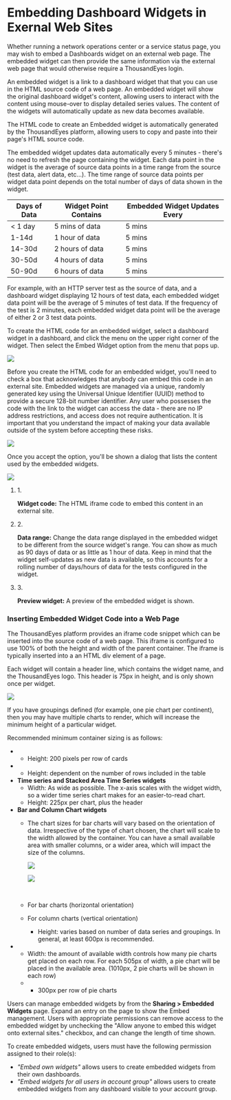 # Embedding Dashboard Widgets in Exernal Web Sites

Whether running a network operations center or a service status page, you may wish to embed a Dashboards widget on an external web page. The embedded widget can then provide the same information via the external web page that would otherwise require a ThousandEyes login.

An embedded widget is a link to a dashboard widget that that you can use in the HTML source code of a web page. An embedded widget will show the original dashboard widget's content, allowing users to interact with the content using mouse-over to display detailed series values. The content of the widgets will automatically update as new data becomes available.

The HTML code to create an Embedded widget is automatically generated by the ThousandEyes platform, allowing users to copy and paste into their page's HTML source code.

The embedded widget updates data automatically every 5 minutes - there's no need to refresh the page containing the widget. Each data point in the widget is the average of source data points in a time range from the source (test data, alert data, etc...). The time range of source data points per widget data point depends on the total number of days of data shown in the widget.

| **Days of Data** | **Widget Point Contains** | **Embedded Widget Updates Every** |
| ---------------- | ------------------------- | --------------------------------- |
| < 1 day          | 5 mins of data            | 5 mins                            |
| 1-14d            | 1 hour of data            | 5 mins                            |
| 14-30d           | 2 hours of data           | 5 mins                            |
| 30-50d           | 4 hours of data           | 5 mins                            |
| 50-90d           | 6 hours of data           | 5 mins                            |

For example, with an HTTP server test as the source of data, and a dashboard widget displaying 12 hours of test data, each embedded widget data point will be the average of 5 minutes of test data. If the frequency of the test is 2 minutes, each embedded widget data point will be the average of either 2 or 3 test data points.

To create the HTML code for an embedded widget, select a dashboard widget in a dashboard, and click the menu on the upper right corner of the widget. Then select the Embed Widget option from the menu that pops up.

![](https://2360053865-files.gitbook.io/\~/files/v0/b/gitbook-x-prod.appspot.com/o/spaces%2F-M4QARF6s57qxMrOHDTZ%2Fuploads%2Fgit-blob-4ed82a8cbd14dabc28010b1a68fc13ce30530c67%2Fproduct-documentation\_reports\_embedding-report-widgets-in-external-web-sites-1.png?alt=media)

Before you create the HTML code for an embedded widget, you'll need to check a box that acknowledges that anybody can embed this code in an external site. Embedded widgets are managed via a unique, randomly generated key using the Universal Unique Identifier (UUID) method to provide a secure 128-bit number identifier. Any user who possesses the code with the link to the widget can access the data - there are no IP address restrictions, and access does not require authentication. It is important that you understand the impact of making your data available outside of the system before accepting these risks.

![](https://2360053865-files.gitbook.io/\~/files/v0/b/gitbook-x-prod.appspot.com/o/spaces%2F-M4QARF6s57qxMrOHDTZ%2Fuploads%2Fgit-blob-0504605b496da37d6f26e2a015e8b412fe98882b%2Fproduct-documentation\_reports\_embedding-report-widgets-in-external-web-sites-2.png?alt=media)

Once you accept the option, you'll be shown a dialog that lists the content used by the embedded widgets.

![](https://2360053865-files.gitbook.io/\~/files/v0/b/gitbook-x-prod.appspot.com/o/spaces%2F-M4QARF6s57qxMrOHDTZ%2Fuploads%2Fgit-blob-3a713e6be1594e769e2fa55fe0aadb4d2910e627%2Fproduct-documentation\_reports\_embedding-report-widgets-in-external-web-sites-3.png?alt=media)

1.  1\.

    **Widget code:** The HTML iframe code to embed this content in an external site.
2.  2\.

    **Data range:** Change the data range displayed in the embedded widget to be different from the source widget's range. You can show as much as 90 days of data or as little as 1 hour of data. Keep in mind that the widget self-updates as new data is available, so this accounts for a rolling number of days/hours of data for the tests configured in the widget.
3.  3\.

    **Preview widget:** A preview of the embedded widget is shown.

### Inserting Embedded Widget Code into a Web Page <a href="#inserting-embedded-widget-code-into-a-web-page" id="inserting-embedded-widget-code-into-a-web-page"></a>

The ThousandEyes platform provides an iframe code snippet which can be inserted into the source code of a web page. This iframe is configured to use 100% of both the height and width of the parent container. The iframe is typically inserted into a an HTML div element of a page.

Each widget will contain a header line, which contains the widget name, and the ThousandEyes logo. This header is 75px in height, and is only shown once per widget.

![](https://2360053865-files.gitbook.io/\~/files/v0/b/gitbook-x-prod.appspot.com/o/spaces%2F-M4QARF6s57qxMrOHDTZ%2Fuploads%2Fgit-blob-a11e4ccfc9ebf42354a28af9d1f452fb4d130364%2Fproduct-documentation\_reports\_embedding-report-widgets-in-external-web-sites-4.png?alt=media)

If you have groupings defined (for example, one pie chart per continent), then you may have multiple charts to render, which will increase the minimum height of a particular widget.

Recommended minimum container sizing is as follows:

*
  * Height: 200 pixels per row of cards
*
  * Height: dependent on the number of rows included in the table
* **Time series and Stacked Area Time Series widgets**
  * Width: As wide as possible. The x-axis scales with the widget width, so a wider time series chart makes for an easier-to-read chart.
  * Height: 225px per chart, plus the header
* **Bar and Column Chart widgets**
  *   The chart sizes for bar charts will vary based on the orientation of data. Irrespective of the type of chart chosen, the chart will scale to the width allowed by the container. You can have a small available area with smaller columns, or a wider area, which will impact the size of the columns.

      ![](https://2360053865-files.gitbook.io/\~/files/v0/b/gitbook-x-prod.appspot.com/o/spaces%2F-M4QARF6s57qxMrOHDTZ%2Fuploads%2Fgit-blob-9f7c0248bf7304b3c13ec205783a417f9638e5dc%2Fproduct-documentation\_reports\_embedding-report-widgets-in-external-web-sites-5.png?alt=media)

      ![](https://2360053865-files.gitbook.io/\~/files/v0/b/gitbook-x-prod.appspot.com/o/spaces%2F-M4QARF6s57qxMrOHDTZ%2Fuploads%2Fgit-blob-dc2852c08b9b1092b2c9f5e07ed804fd2d565077%2Fproduct-documentation\_reports\_embedding-report-widgets-in-external-web-sites-6.png?alt=media)

      ​
  * For bar charts (horizontal orientation)
  * For column charts (vertical orientation)
    * Height: varies based on number of data series and groupings. In general, at least 600px is recommended.
*
  * Width: the amount of available width controls how many pie charts get placed on each row. For each 505px of width, a pie chart will be placed in the available area. (1010px, 2 pie charts will be shown in each row)
  *
    * 300px per row of pie charts

Users can manage embedded widgets by from the **Sharing > Embedded Widgets** page. Expand an entry on the page to show the Embed management. Users with appropriate permissions can remove access to the embedded widget by unchecking the "Allow anyone to embed this widget onto external sites." checkbox, and can change the length of time shown.

To create embedded widgets, users must have the following permission assigned to their role(s):

* _"Embed own widgets"_ allows users to create embedded widgets from their own dashboards.
* _"Embed widgets for all users in account group"_ allows users to create embedded widgets from any dashboard visible to your account group.

